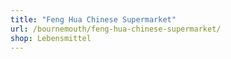 ```yaml
---
title: "Feng Hua Chinese Supermarket"
url: /bournemouth/feng-hua-chinese-supermarket/
shop: Lebensmittel
---
```

